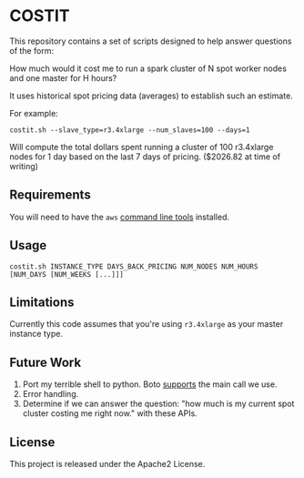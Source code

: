 # COSTIT

This repository contains a set of scripts designed to help answer questions of the form:

How much would it cost me to run a spark cluster of N spot worker nodes and one master for H hours?

It uses historical spot pricing data (averages) to establish such an estimate.

For example:

	costit.sh --slave_type=r3.4xlarge --num_slaves=100 --days=1

Will compute the total dollars spent running a cluster of 100 r3.4xlarge nodes for 1 day based on the last 7 days of pricing. ($2026.82 at time of writing)

## Requirements
You will need to have the `aws` [command line tools](https://aws.amazon.com/cli/) installed.

## Usage

	costit.sh INSTANCE_TYPE DAYS_BACK_PRICING NUM_NODES NUM_HOURS [NUM_DAYS [NUM_WEEKS [...]]]

## Limitations

Currently this code assumes that you're using `r3.4xlarge` as your master instance type.

## Future Work

1. Port my terrible shell to python. Boto [supports](http://boto3.readthedocs.io/en/latest/reference/services/ec2.html#EC2.Client.describe_spot_price_history) the main call we use.
1. Error handling.
1. Determine if we can answer the question: "how much is my current spot cluster costing me right now." with these APIs.

## License

This project is released under the Apache2 License.
